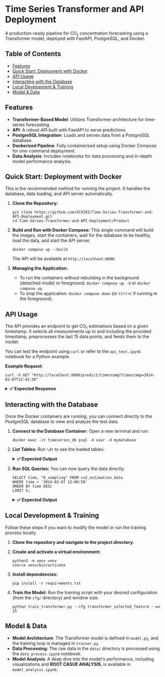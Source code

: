 # Time Series Transformer and API Deployment

A production-ready pipeline for CO₂ concentration forecasting using a Transformer model, deployed with FastAPI, PostgreSQL, and Docker.

## Table of Contents

- [Features](#features)
- [Quick Start: Deployment with Docker](#quick-start-deployment-with-docker)
- [API Usage](#api-usage)
- [Interacting with the Database](#interacting-with-the-database)
- [Local Development & Training](#local-development--training)
- [Model & Data](#model--data)


## Features

- **Transformer-Based Model**: Utilizes Transformer architecture for time-series forecasting.
- **API**: A robust API built with FastAPI to serve predictions.
- **PostgreSQL Integration**: Loads and serves data from a PostgreSQL database.
- **Dockerized Pipeline**: Fully containerized setup using Docker Compose for one-command deployment.
- **Data Analysis**: Includes notebooks for data processing and in-depth model performance analysis.

## Quick Start: Deployment with Docker

This is the recommended method for running the project. It handles the database, data loading, and API server automatically.

1. **Clone the Repository:**

   ```
   git clone https://github.com/XC9292/Time-Series-Transformer-and-API-Deployment.git
   cd Time-Series-Transformer-and-API-Deployment/Product
   ```

2. **Build and Run with Docker Compose:** This single command will build the images, start the containers, wait for the database to be healthy, load the data, and start the API server.

   ```
   docker compose up --build
   ```

   The API will be available at `http://localhost:8000`.

3. **Managing the Application:**

   - To run the containers without rebuilding in the background (detached mode) or foreground: `docker compose up -d` or `docker compose up`.
   - To stop the application: `docker compose down` (or `Ctrl+C` if running in the foreground).

## API Usage

The API provides an endpoint to get CO₂ estimations based on a given timestamp. It selects all measurements up to and including the provided timestamp, preprocesses the last 15 data points, and feeds them to the model.

You can test the endpoint using `curl` or refer to the `api_test.ipynb` notebook for a Python example.

**Example Request:**

```
curl -X GET "http://localhost:8000/predict/timestamp?timestamp=2014-02-07T12:43:50"
```

<details> <summary><strong>✅ Expected Response</strong></summary>

```
{
  "predicted_value": {
    "CO2@1 (%)": 0.003164813155308366,
    "CO2@2 (%)": 0.0027541876770555973,
    "CO2@3 (%)": 0.005456096492707729,
    "CO2@4 (%)": 0.006810501683503389,
    "CO2@5 (%)": 0.047059085220098495,
    "CO2@6 (%)": 0.26459965109825134
  },
  "source_timestamp": [
    "2014-02-07T12:33:36",
    "2014-02-07T12:34:19",
    "2014-02-07T12:35:02",
    "2014-02-07T12:35:46",
    "2014-02-07T12:36:29",
    "2014-02-07T12:37:12",
    "2014-02-07T12:37:55",
    "2014-02-07T12:38:38",
    "2014-02-07T12:39:22",
    "2014-02-07T12:40:05",
    "2014-02-07T12:40:48",
    "2014-02-07T12:41:31",
    "2014-02-07T12:42:14",
    "2014-02-07T12:42:58",
    "2014-02-07T12:43:41"
  ],
  "data_points_used": 15
}
```

</details>

## Interacting with the Database

Once the Docker containers are running, you can connect directly to the PostgreSQL database to view and analyze the test data.

1. **Connect to the Database Container:** Open a new terminal and run:

   ```
   docker exec -it timeseries_db psql -U user -d mydatabase
   ```

2. **List Tables:** Run `\dt` to see the loaded tables.

   <details> <summary><strong>✅ Expected Output</strong></summary>

   ```
                List of relations
    Schema |       Name        | Type  | Owner
   --------+---------------------+-------+-------
    public | co2_estimation_data | table | user
   (1 row)
   ```

   </details>

3. **Run SQL Queries:** You can now query the data directly.

   ```
   SELECT time, "6_sampling" FROM co2_estimation_data
   WHERE time > '2014-02-07 12:00:50'
   ORDER BY time DESC
   LIMIT 5;
   ```

   <details> <summary><strong>✅ Expected Output</strong></summary>

   ```
           time         |     6_sampling
   ---------------------+--------------------
    2014-02-07 13:20:24 | 0.2653370295911377
    2014-02-07 13:19:41 | 0.2653370295911377
    2014-02-07 13:18:58 | 0.2986724783768284
    2014-02-07 13:18:14 | 0.2971634953104303
    2014-02-07 13:17:31 | 0.2956545122440322
   (5 rows)
   ```

   </details>

## Local Development & Training

Follow these steps if you want to modify the model or run the training process locally.

1. **Clone the repository and navigate to the project directory.**

2. **Create and activate a virtual environment:**

   ```
   python3 -m venv venv
   source venv/bin/activate
   ```

3. **Install dependencies:**

   ```
   pip install -r requirements.txt
   ```

4. **Train the Model:** Run the training script with your desired configuration (from the `cfg/` directory) and window size.

   ```
   python train_transformer.py --cfg transformer_selected_feature --ws 15
   ```

## Model & Data

- **Model Architecture**: The Transformer model is defined in `model.py`, and the training loop is managed in `trainer.py`.
- **Data Processing**: The raw data in the `data/` directory is processed using the `data_process.ipynb` notebook.
- **Model Analysis**: A deep dive into the model's performance, including visualizations and **ROOT CASUE ANALYSIS**, is available in `model_analysis.ipynb`.
